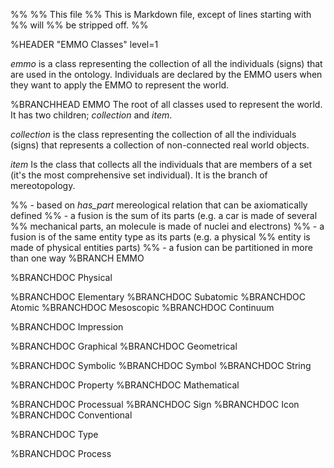 %%
%% This file
%% This is Markdown file, except of lines starting with %% will
%% be stripped off.
%%

%HEADER "EMMO Classes"    level=1

*emmo* is a class representing the collection of all the individuals
(signs) that are used in the ontology. Individuals are declared by the
EMMO users when they want to apply the EMMO to represent the world.


%BRANCHHEAD EMMO
The root of all classes used to represent the world.  It has two children;
*collection* and *item*.

*collection* is the class representing the collection of all the
individuals (signs) that represents a collection of non-connected real world
objects.

*item* Is the class that collects all the individuals that are members
of a set (it's the most comprehensive set individual).  It is the
branch of mereotopology.

%% - based on *has_part* mereological relation that can be axiomatically defined
%% - a fusion is the sum of its parts (e.g. a car is made of several
%%   mechanical parts, an molecule is made of nuclei and electrons)
%% - a fusion is of the same entity type as its parts (e.g. a physical
%%   entity is made of physical entities parts)
%% - a fusion can be partitioned in more than one way
%BRANCH EMMO


%BRANCHDOC Physical

%BRANCHDOC Elementary
%BRANCHDOC Subatomic
%BRANCHDOC Atomic
%BRANCHDOC Mesoscopic
%BRANCHDOC Continuum


%BRANCHDOC Impression

%BRANCHDOC Graphical
%BRANCHDOC Geometrical

%BRANCHDOC Symbolic
%BRANCHDOC Symbol
%BRANCHDOC String

%BRANCHDOC Property
%BRANCHDOC Mathematical


%BRANCHDOC Processual
%BRANCHDOC Sign
%BRANCHDOC Icon
%BRANCHDOC Conventional

%BRANCHDOC Type


%BRANCHDOC Process
